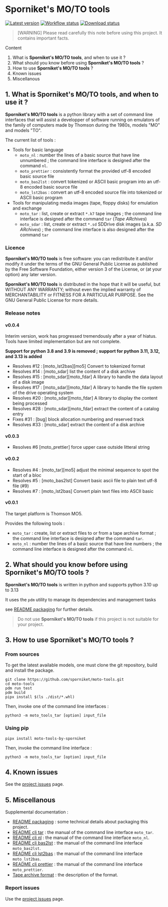 # Sporniket's MO/TO tools

[![Latest version](https://img.shields.io/pypi/v/moto-tools-by-sporniket)](https://pypi.org/project/moto-tools-by-sporniket/releases)
[![Workflow status](https://img.shields.io/github/workflow/status/sporniket/moto-tools/Python%20package)](https://github.com/sporniket/moto-tools/actions/workflows/python-app.yml)
[![Download status](https://img.shields.io/pypi/dm/moto-tools-by-sporniket)](https://pypi.org/project/moto-tools-by-sporniket/)

> [WARNING] Please read carefully this note before using this project. It contains important facts.

Content

1. What is **Sporniket's MO/TO tools**, and when to use it ?
2. What should you know before using **Sporniket's MO/TO tools** ?
3. How to use **Sporniket's MO/TO tools** ?
4. Known issues
5. Miscellanous

## 1. What is **Sporniket's MO/TO tools**, and when to use it ?

**Sporniket's MO/TO tools** is a python library with a set of command line interfaces that will assist a developper of software running on emulators of the family of computers made by Thomson during the 1980s, models "MO" and models "TO".

The current list of tools : 

* Tools for basic language
  * `moto_nl` : number the lines of a basic source that have line unnumbered ; the command line interface is designed after the command `nl`.
  * `moto_prettier` : consistently format the provided utf-8 encoded basic source file
  * `moto_bas2lst` : convert tokenized or ASCII basic program into an utf-8 encoded basic source file
  * `moto_lst2bas` : convert an utf-8 encoded source file into tokenized or ASCII basic program
* Tools for manipulating media images (tape, floppy disks) for emulation and exchange
  * `moto_tar` : list, create or extract `*.k7` tape images ; the command line interface is designed after the command `tar` (_Tape ARchives_)
  * `moto_sdar` : list, create or extract `*.sd` SDDrive disk images (a.k.a. _SD ARchives_) ; the command line interface is also designed after the command `tar`

### Licence

**Sporniket's MO/TO tools** is free software: you can redistribute it and/or modify it under the terms of the GNU General Public License as published by the Free Software Foundation, either version 3 of the License, or (at your option) any later version.

**Sporniket's MO/TO tools** is distributed in the hope that it will be useful, but WITHOUT ANY WARRANTY; without even the implied warranty of MERCHANTABILITY or FITNESS FOR A PARTICULAR PURPOSE. See the GNU General Public License for more details.

### Release notes

#### v0.0.4

Interim version, work has progressed tremendously after a year of hiatus. Tools have limited implementation but are not complete.

**Support for python 3.8 and 3.9 is removed ; support for python 3.11, 3.12, and 3.13 is added**

* Resolves #12 : [moto_lst2bas][mo5] Convert to tokenized format
* Resolves #14 : [moto_sdar] list the content of a disk archive
* Resolves #15 : [moto_sdar][moto_fdar] A library to handle the data layout of a disk image
* Resolves #17 : [moto_sdar][moto_fdar] A library to handle the file system of the drive operating system
* Resolves #20 : [moto_sdar][moto_fdar] A library to display the content being processed
* Resolves #28 : [moto_sdar][moto_fdar] extract the content of a catalog entry
* Fixes #31 : [bug] block allocation numbering and reserved track
* Resolves #33 : [moto_sdar] extract the content of a disk archive

#### v0.0.3

* Resolves #6 [moto_prettier] force upper case outside litteral string

#### v0.0.2

* Resolves #4 : [moto_tar][mo5] adjust the minimal sequence to spot the start of a bloc
* Resolves #5 : [moto_bas2lst] Convert basic ascii file to plain text utf-8 file (#9)
* Resolves #7 : [moto_lst2bas] Convert plain text files into ASCII basic

#### v0.0.1

The target platform is Thomson MO5. 

Provides the following tools :

* `moto_tar` : create, list or extract files to or from a tape archive format ; the command line interface is designed after the command `tar`.
* `moto_nl` : number the lines of a basic source that have line numbers ; the command line interface is designed after the command `nl`.

## 2. What should you know before using **Sporniket's MO/TO tools** ?

**Sporniket's MO/TO tools** is written in python and supports python 3.10 up to 3.13

It uses the `pdm` utility to manage its dependencies and management tasks

see [README packaging](https://github.com/sporniket/moto-tools/blob/main/README-packaging.md) for further details.

> Do not use **Sporniket's MO/TO tools** if this project is not suitable for your project.

## 3. How to use **Sporniket's MO/TO tools** ?

### From sources

To get the latest available models, one must clone the git repository, build and install the package.

	git clone https://github.com/sporniket/moto-tools.git
	cd moto-tools
	pdm run test
	pdm build
	pipx install $(ls ./dist/*.whl)

Then, invoke one of the command line interfaces :

```
python3 -m moto_tools_tar [option] input_file
```

### Using pip

```
pipx install moto-tools-by-sporniket
```

Then, invoke the command line interface :

```
python3 -m moto_tools_tar [option] input_file
```

## 4. Known issues
See the [project issues](https://github.com/sporniket/moto-tools/issues) page.

## 5. Miscellanous

Supplemental documentation :

* [README packaging](https://github.com/sporniket/moto-tools/blob/main/README-packaging.md) : some technical details about packaging this project.
* [README cli tar](https://github.com/sporniket/moto-tools/blob/main/README-cli-tar.md) : the manual of the command line interface `moto_tar`.
* [README cli nl](https://github.com/sporniket/moto-tools/blob/main/README-cli-nl.md) : the manual of the command line interface `moto_nl`.
* [README cli bas2lst](https://github.com/sporniket/moto-tools/blob/main/README-cli-bas2lst.md) : the manual of the command line interface `moto_bas2lst`.
* [README cli lst2bas](https://github.com/sporniket/moto-tools/blob/main/README-cli-lst2bas.md) : the manual of the command line interface `moto_lst2bas`.
* [README cli prettier](https://github.com/sporniket/moto-tools/blob/main/README-cli-prettier.md) : the manual of the command line interface `moto_prettier`.
* [Tape archive format](http://pulkomandy.tk/wiki/doku.php?id=documentations:monitor:tape.format) : the description of the format.

### Report issues
Use the [project issues](https://github.com/sporniket/moto-tools/issues) page.
